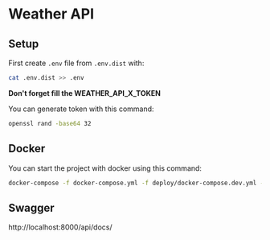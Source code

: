 # Weather API

## Setup

First create `.env` file from `.env.dist` with:
```bash
cat .env.dist >> .env
```

**Don't forget fill the WEATHER_API_X_TOKEN**

You can generate token with this command:

```bash
openssl rand -base64 32
```

## Docker

You can start the project with docker using this command:

```bash
docker-compose -f docker-compose.yml -f deploy/docker-compose.dev.yml --project-directory . up --build
```

## Swagger
http://localhost:8000/api/docs/
